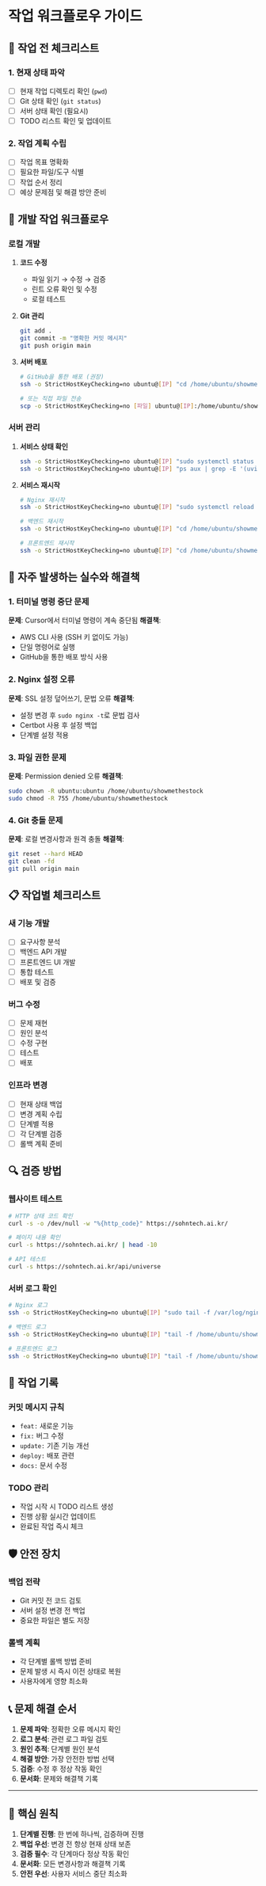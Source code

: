 # 작업 워크플로우 가이드

## 🎯 작업 전 체크리스트

### 1. 현재 상태 파악
- [ ] 현재 작업 디렉토리 확인 (`pwd`)
- [ ] Git 상태 확인 (`git status`)
- [ ] 서버 상태 확인 (필요시)
- [ ] TODO 리스트 확인 및 업데이트

### 2. 작업 계획 수립
- [ ] 작업 목표 명확화
- [ ] 필요한 파일/도구 식별
- [ ] 작업 순서 정리
- [ ] 예상 문제점 및 해결 방안 준비

## 🔧 개발 작업 워크플로우

### 로컬 개발
1. **코드 수정**
   - 파일 읽기 → 수정 → 검증
   - 린트 오류 확인 및 수정
   - 로컬 테스트

2. **Git 관리**
   ```bash
   git add .
   git commit -m "명확한 커밋 메시지"
   git push origin main
   ```

3. **서버 배포**
   ```bash
   # GitHub을 통한 배포 (권장)
   ssh -o StrictHostKeyChecking=no ubuntu@[IP] "cd /home/ubuntu/showmethestock && git pull origin main"
   
   # 또는 직접 파일 전송
   scp -o StrictHostKeyChecking=no [파일] ubuntu@[IP]:/home/ubuntu/showmethestock/
   ```

### 서버 관리
1. **서비스 상태 확인**
   ```bash
   ssh -o StrictHostKeyChecking=no ubuntu@[IP] "sudo systemctl status nginx"
   ssh -o StrictHostKeyChecking=no ubuntu@[IP] "ps aux | grep -E '(uvicorn|node)' | grep -v grep"
   ```

2. **서비스 재시작**
   ```bash
   # Nginx 재시작
   ssh -o StrictHostKeyChecking=no ubuntu@[IP] "sudo systemctl reload nginx"
   
   # 백엔드 재시작
   ssh -o StrictHostKeyChecking=no ubuntu@[IP] "cd /home/ubuntu/showmethestock/backend && source venv/bin/activate && nohup uvicorn main:app --host 0.0.0.0 --port 8010 > backend.log 2>&1 &"
   
   # 프론트엔드 재시작
   ssh -o StrictHostKeyChecking=no ubuntu@[IP] "cd /home/ubuntu/showmethestock/frontend && npm run build && nohup npm start > frontend.log 2>&1 &"
   ```

## 🚨 자주 발생하는 실수와 해결책

### 1. 터미널 명령 중단 문제
**문제**: Cursor에서 터미널 명령이 계속 중단됨
**해결책**:
- AWS CLI 사용 (SSH 키 없이도 가능)
- 단일 명령어로 실행
- GitHub을 통한 배포 방식 사용

### 2. Nginx 설정 오류
**문제**: SSL 설정 덮어쓰기, 문법 오류
**해결책**:
- 설정 변경 후 `sudo nginx -t`로 문법 검사
- Certbot 사용 후 설정 백업
- 단계별 설정 적용

### 3. 파일 권한 문제
**문제**: Permission denied 오류
**해결책**:
```bash
sudo chown -R ubuntu:ubuntu /home/ubuntu/showmethestock
sudo chmod -R 755 /home/ubuntu/showmethestock
```

### 4. Git 충돌 문제
**문제**: 로컬 변경사항과 원격 충돌
**해결책**:
```bash
git reset --hard HEAD
git clean -fd
git pull origin main
```

## 📋 작업별 체크리스트

### 새 기능 개발
- [ ] 요구사항 분석
- [ ] 백엔드 API 개발
- [ ] 프론트엔드 UI 개발
- [ ] 통합 테스트
- [ ] 배포 및 검증

### 버그 수정
- [ ] 문제 재현
- [ ] 원인 분석
- [ ] 수정 구현
- [ ] 테스트
- [ ] 배포

### 인프라 변경
- [ ] 현재 상태 백업
- [ ] 변경 계획 수립
- [ ] 단계별 적용
- [ ] 각 단계별 검증
- [ ] 롤백 계획 준비

## 🔍 검증 방법

### 웹사이트 테스트
```bash
# HTTP 상태 코드 확인
curl -s -o /dev/null -w "%{http_code}" https://sohntech.ai.kr/

# 페이지 내용 확인
curl -s https://sohntech.ai.kr/ | head -10

# API 테스트
curl -s https://sohntech.ai.kr/api/universe
```

### 서버 로그 확인
```bash
# Nginx 로그
ssh -o StrictHostKeyChecking=no ubuntu@[IP] "sudo tail -f /var/log/nginx/error.log"

# 백엔드 로그
ssh -o StrictHostKeyChecking=no ubuntu@[IP] "tail -f /home/ubuntu/showmethestock/backend/backend.log"

# 프론트엔드 로그
ssh -o StrictHostKeyChecking=no ubuntu@[IP] "tail -f /home/ubuntu/showmethestock/frontend/frontend.log"
```

## 📝 작업 기록

### 커밋 메시지 규칙
- `feat:` 새로운 기능
- `fix:` 버그 수정
- `update:` 기존 기능 개선
- `deploy:` 배포 관련
- `docs:` 문서 수정

### TODO 관리
- 작업 시작 시 TODO 리스트 생성
- 진행 상황 실시간 업데이트
- 완료된 작업 즉시 체크

## 🛡️ 안전 장치

### 백업 전략
- Git 커밋 전 코드 검토
- 서버 설정 변경 전 백업
- 중요한 파일은 별도 저장

### 롤백 계획
- 각 단계별 롤백 방법 준비
- 문제 발생 시 즉시 이전 상태로 복원
- 사용자에게 영향 최소화

## 📞 문제 해결 순서

1. **문제 파악**: 정확한 오류 메시지 확인
2. **로그 분석**: 관련 로그 파일 검토
3. **원인 추적**: 단계별 원인 분석
4. **해결 방안**: 가장 안전한 방법 선택
5. **검증**: 수정 후 정상 작동 확인
6. **문서화**: 문제와 해결책 기록

---

## 🎯 핵심 원칙

1. **단계별 진행**: 한 번에 하나씩, 검증하며 진행
2. **백업 우선**: 변경 전 항상 현재 상태 보존
3. **검증 필수**: 각 단계마다 정상 작동 확인
4. **문서화**: 모든 변경사항과 해결책 기록
5. **안전 우선**: 사용자 서비스 중단 최소화
